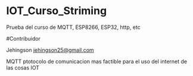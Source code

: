 # IOT_Curso_Striming
Prueba del curso de MQTT, ESP8266, ESP32, http, etc

#Contribuidor

Jehingson [jehingson25@gmail.com](https://github.com/jehingson/)

  MQTT ptotocolo de comunicacion mas factible para el uso del internet de las cosas IOT
